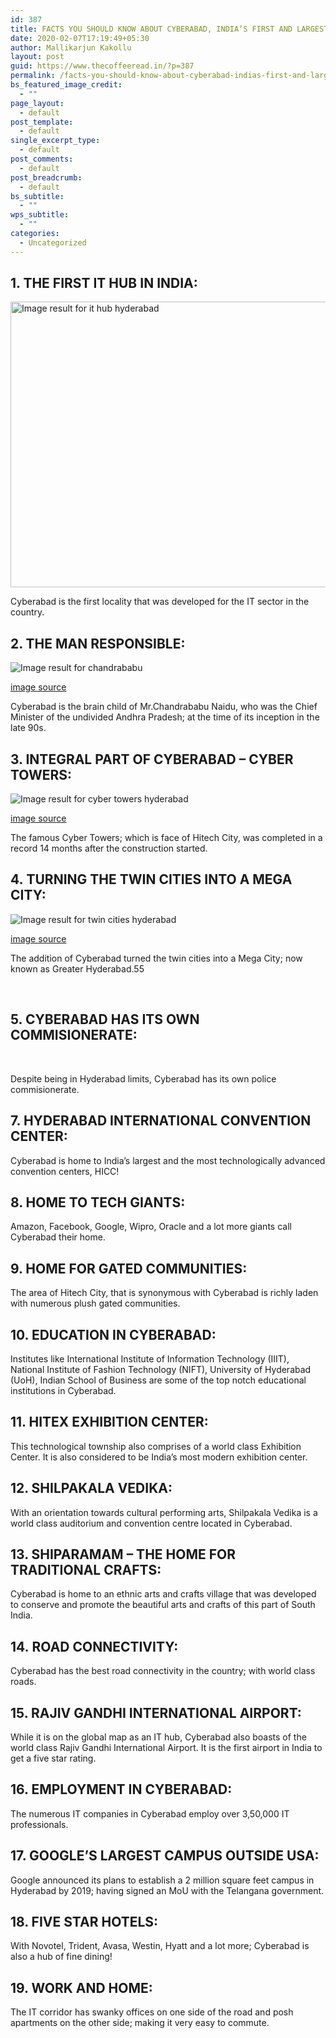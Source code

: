 ```yaml
---
id: 387
title: FACTS YOU SHOULD KNOW ABOUT CYBERABAD, INDIA’S FIRST AND LARGEST CYBER CITY
date: 2020-02-07T17:19:49+05:30
author: Mallikarjun Kakollu
layout: post
guid: https://www.thecoffeeread.in/?p=387
permalink: /facts-you-should-know-about-cyberabad-indias-first-and-largest-cyber-city/
bs_featured_image_credit:
  - ""
page_layout:
  - default
post_template:
  - default
single_excerpt_type:
  - default
post_comments:
  - default
post_breadcrumb:
  - default
bs_subtitle:
  - ""
wps_subtitle:
  - ""
categories:
  - Uncategorized
---
```

## 1. THE FIRST IT HUB <del></del>IN INDIA:

<img class="" src="https://www.pervacio.com/wp-content/uploads/2015/10/hyderabad.jpg" alt="Image result for it hub hyderabad" width="698" height="457" /> 

Cyberabad is the first locality that was developed for the IT sector in the country.

## 2. THE MAN RESPONSIBLE:

![Image result for chandrababu](http://images.assettype.com/swarajya/2017-11/b54171f8-aee0-48eb-9433-53f2a6cef406/24c43b0f-c11b-46b8-8e60-848826a461f3.jpg?w=1280&q=100&auto=format&fm=pjpg) 

[image source](https://www.google.co.in/search?biw=1366&bih=637&tbs=isz%3Alt%2Cislt%3Axga&tbm=isch&sa=1&ei=EXoCW47QBMKDvQTmsaS4Aw&q=chandrababu+&oq=chandrababu+&gs_l=img.3...106012.109800.0.111303.12.11.0.0.0.0.0.0..0.0....0...1c.1.64.img..12.0.0....0.YJrhCBKkUhY#imgrc=e-rFe_YwsPf5VM:)

Cyberabad is the brain child of Mr.Chandrababu Naidu, who was the Chief Minister of the undivided Andhra Pradesh; at the time of its inception in the late 90s.

## 3. INTEGRAL PART OF CYBERABAD – CYBER TOWERS:

![Image result for cyber towers hyderabad](https://upload.wikimedia.org/wikipedia/commons/thumb/2/2e/Cybertowers_hyd.jpg/1200px-Cybertowers_hyd.jpg) 

[image source](https://www.google.co.in/search?biw=1366&bih=637&tbs=isz%3Alt%2Cislt%3Axga&tbm=isch&sa=1&ei=lHoCW6CIDYiv8QWxzYbICg&q=cyber+towers+hyderabad&oq=cyber+towers+hyderabad&gs_l=img.3...75101.80886.0.81494.21.16.0.0.0.0.0.0..0.0....0...1c.1.64.img..21.0.0....0.BL0qVLmgJZg#imgrc=QrrjmYfcRfNiDM:)

The famous Cyber Towers; which is face of Hitech City, was completed in a record 14 months after the construction started.

## 4. TURNING THE TWIN CITIES INTO A MEGA CITY:

![Image result for twin cities hyderabad](https://southindiancities.files.wordpress.com/2015/03/charminar-3.jpg) 

[image source](https://www.google.co.in/search?biw=1366&bih=637&tbs=isz%3Alt%2Cislt%3Axga&tbm=isch&sa=1&ei=7noCW_SOKIf9vAT7hajgBg&q=twin+cities+hyderabad&oq=twin+cities+hyderabad&gs_l=img.3...56505.60892.0.61164.13.12.0.0.0.0.0.0..0.0....0...1c.1.64.img..13.0.0....0.Aa3sXSMD0tI#imgrc=ZP4EczCUha_UtM:)

The addition of Cyberabad turned the twin cities into a Mega City; now known as Greater Hyderabad.55

&nbsp;

## 5. CYBERABAD HAS ITS OWN COMMISIONERATE:

&nbsp;

Despite being in Hyderabad limits, Cyberabad has its own police commisionerate.

## 7. HYDERABAD INTERNATIONAL CONVENTION CENTER:

Cyberabad is home to India’s largest and the most technologically advanced convention centers, HICC!

## 8. HOME TO TECH GIANTS:

Amazon, Facebook, Google, Wipro, Oracle and a lot more giants call Cyberabad their home.

## 9. HOME FOR GATED COMMUNITIES:

The area of Hitech City, that is synonymous with Cyberabad is richly laden with numerous plush gated communities.

## 10. EDUCATION IN CYBERABAD:

Institutes like International Institute of Information Technology (IIIT), National Institute of Fashion Technology (NIFT), University of Hyderabad (UoH), Indian School of Business are some of the top notch educational institutions in Cyberabad.

## 11. HITEX EXHIBITION CENTER:

This technological township also comprises of a world class Exhibition Center. It is also considered to be India’s most modern exhibition center.

## 12. SHILPAKALA VEDIKA:

With an orientation towards cultural performing arts, Shilpakala Vedika is a world class auditorium and convention centre located in Cyberabad.

## 13. SHIPARAMAM – THE HOME FOR TRADITIONAL CRAFTS:

Cyberabad is home to an ethnic arts and crafts village that was developed to conserve and promote the beautiful arts and crafts of this part of South India.

## 14. ROAD CONNECTIVITY:

Cyberabad has the best road connectivity in the country; with world class roads.

## 15. RAJIV GANDHI INTERNATIONAL AIRPORT:

While it is on the global map as an IT hub, Cyberabad also boasts of the world class Rajiv Gandhi International Airport. It is the first airport in India to get a five star rating.

## 16. EMPLOYMENT IN CYBERABAD:

The numerous IT companies in Cyberabad employ over 3,50,000 IT professionals.

## 17. GOOGLE’S LARGEST CAMPUS OUTSIDE USA:

Google announced its plans to establish a 2 million square feet campus in Hyderabad by 2019; having signed an MoU with the Telangana government.

## 18. FIVE STAR HOTELS:

With Novotel, Trident, Avasa, Westin, Hyatt and a lot more; Cyberabad is also a hub of fine dining!

## 19. WORK AND HOME:

The IT corridor has swanky offices on one side of the road and posh apartments on the other side; making it very easy to commute.